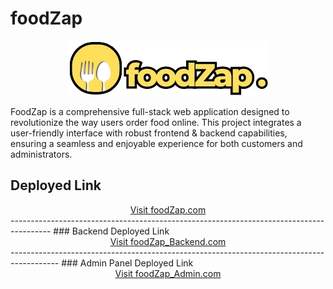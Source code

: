 # foodZap
<div align="center"> 
  <img src="./frontend/src/assets/logo1.png" alt="foodZap.com Logo">
</div>


FoodZap is a comprehensive full-stack web application designed to revolutionize the way users order food online. This project integrates a user-friendly interface with robust frontend & backend capabilities, ensuring a seamless and enjoyable experience for both customers and administrators.

## Deployed Link 

<div align="center">
  <a href="https://foodzap.onrender.com/" target="_blank">Visit foodZap.com</a>
</div>
----------------------------------------------------------------------------------------
### Backend Deployed Link

<div align="center">
  <a href="hhttps://foodzap-backend.onrender.com/" target="_blank">Visit foodZap_Backend.com</a>
</div>
------------------------------------------------------------------------------------------
### Admin Panel Deployed Link

<div align="center">
  <a href="https://foodzap-admin.onrender.com/" target="_blank">Visit foodZap_Admin.com</a>
</div>
